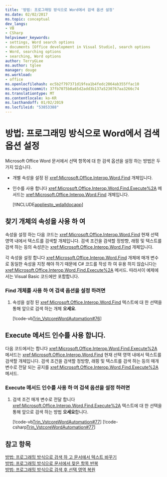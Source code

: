 ```yaml
---
title: '방법: 프로그래밍 방식으로 Word에서 검색 옵션 설정'
ms.date: 02/02/2017
ms.topic: conceptual
dev_langs:
- VB
- CSharp
helpviewer_keywords:
- settings, Word search options
- documents [Office development in Visual Studio], search options
- Word, searching options
- searching, Word options
author: TerryGLee
ms.author: tglee
manager: douge
ms.workload:
- office
ms.openlocfilehash: ec5b2f797371d19fea1b4fedc2064ab355ffac10
ms.sourcegitcommit: 37fb7075b0a65d2add3b137a5230767aa3266c74
ms.translationtype: MT
ms.contentlocale: ko-KR
ms.lasthandoff: 01/02/2019
ms.locfileid: "53853388"
---
```

# <a name="how-to-programmatically-set-search-options-in-word"></a>방법: 프로그래밍 방식으로 Word에서 검색 옵션 설정
  Microsoft Office Word 문서에서 선택 항목에 대 한 검색 옵션을 설정 하는 방법은 두 가지 있습니다.  
  
- 개별 속성을 설정 된 <xref:Microsoft.Office.Interop.Word.Find> 개체입니다.  
  
- 인수를 사용 합니다 <xref:Microsoft.Office.Interop.Word.Find.Execute%2A> 메서드는 <xref:Microsoft.Office.Interop.Word.Find> 개체입니다.  
  
  [!INCLUDE[appliesto_wdalldocapp](../vsto/includes/appliesto-wdalldocapp-md.md)]  
  
## <a name="use-properties-of-a-find-object"></a>찾기 개체의 속성을 사용 하 여  
 속성을 설정 하는 다음 코드는 <xref:Microsoft.Office.Interop.Word.Find> 현재 선택 영역 내에서 텍스트를 검색할 개체입니다. 검색 조건을 검색할 정방향, 래핑 및 텍스트를 검색 하는 등의 속성은는 <xref:Microsoft.Office.Interop.Word.Find> 개체입니다.  
  
 각 속성을 설정 합니다 <xref:Microsoft.Office.Interop.Word.Find> 개체에 매개 변수로 동일한 속성을 지정 해야 하기 때문에 C# 코드를 작성 하 여 유용 하지 않습니다는 <xref:Microsoft.Office.Interop.Word.Find.Execute%2A> 메서드. 따라서이 예제에서는 Visual Basic 코드에만 포함합니다.  
  
### <a name="to-set-search-options-using-a-find-object"></a>Find 개체를 사용 하 여 검색 옵션을 설정 하려면  
  
1.  속성을 설정 된 <xref:Microsoft.Office.Interop.Word.Find> 텍스트에 대 한 선택을 통해 앞으로 검색 하는 개체 **오세요**.  
  
     [!code-vb[Trin_VstcoreWordAutomation#76](../vsto/codesnippet/VisualBasic/Trin_VstcoreWordAutomationVB/ThisDocument.vb#76)]  
  
## <a name="use-execute-method-arguments"></a>Execute 메서드 인수를 사용 합니다.  
 다음 코드에서는 합니다 <xref:Microsoft.Office.Interop.Word.Find.Execute%2A> 메서드는 <xref:Microsoft.Office.Interop.Word.Find> 현재 선택 영역 내에서 텍스트를 검색할 개체입니다. 검색 조건을 검색할 정방향, 래핑 및 텍스트를 검색 하는 등의 매개 변수로 전달 되는 공지를 <xref:Microsoft.Office.Interop.Word.Find.Execute%2A> 메서드.  
  
### <a name="to-set-search-options-using-execute-method-arguments"></a>Execute 메서드 인수를 사용 하 여 검색 옵션을 설정 하려면  
  
1.  검색 조건 매개 변수로 전달 합니다 <xref:Microsoft.Office.Interop.Word.Find.Execute%2A> 텍스트에 대 한 선택을 통해 앞으로 검색 하는 방법 **오세요**합니다.  
  
     [!code-vb[Trin_VstcoreWordAutomation#77](../vsto/codesnippet/VisualBasic/Trin_VstcoreWordAutomationVB/ThisDocument.vb#77)]
     [!code-csharp[Trin_VstcoreWordAutomation#77](../vsto/codesnippet/CSharp/Trin_VstcoreWordAutomationCS/ThisDocument.cs#77)]  
  
## <a name="see-also"></a>참고 항목  
 [방법: 프로그래밍 방식으로 검색 하 고 문서에서 텍스트 바꾸기](../vsto/how-to-programmatically-search-for-and-replace-text-in-documents.md)   
 [방법: 프로그래밍 방식으로 문서에서 찾은 항목 반복](../vsto/how-to-programmatically-loop-through-found-items-in-documents.md)   
 [방법: 프로그래밍 방식으로 검색 후 선택 영역 복원](../vsto/how-to-programmatically-restore-selections-after-searches.md)  
